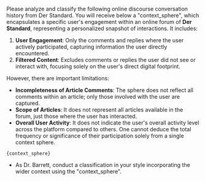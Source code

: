 Please analyze and classify the following online discourse conversation history from Der Standard. 
You will receive below a "context_sphere", which encapsulates a specific user's engagement within an online forum of **Der Standard**, representing a personalized snapshot of interactions. It includes:

1. **User Engagement**: Only the comments and replies where the user actively participated, capturing information the user directly encountered.
2. **Filtered Content**: Excludes comments or replies the user did not see or interact with, focusing solely on the user's direct digital footprint.

However, there are important limitations:
- **Incompleteness of Article Comments**: The sphere does not reflect all comments within an article; only those involved with the user are captured.
- **Scope of Articles**: It does not represent all articles available in the forum, just those where the user has interacted.
- **Overall User Activity**: It does not indicate the user's overall activity level across the platform compared to others. One cannot deduce the total frequency or significance of their participation solely from a single context sphere.
```context_sphere
{context_sphere}
```

- As Dr. Barrett, conduct a classification in your style incorporating the wider context using the "context_sphere".